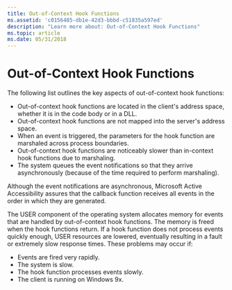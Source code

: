 ```yaml
---
title: Out-of-Context Hook Functions
ms.assetid: 'c0156485-db1e-42d3-bbbd-c51835a597ed'
description: "Learn more about: Out-of-Context Hook Functions"
ms.topic: article
ms.date: 05/31/2018
---
```


# Out-of-Context Hook Functions

The following list outlines the key aspects of out-of-context hook functions:

-   Out-of-context hook functions are located in the client's address space, whether it is in the code body or in a DLL.
-   Out-of-context hook functions are not mapped into the server's address space.
-   When an event is triggered, the parameters for the hook function are marshaled across process boundaries.
-   Out-of-context hook functions are noticeably slower than in-context hook functions due to marshaling.
-   The system queues the event notifications so that they arrive asynchronously (because of the time required to perform marshaling).

Although the event notifications are asynchronous, Microsoft Active Accessibility assures that the callback function receives all events in the order in which they are generated.

The USER component of the operating system allocates memory for events that are handled by out-of-context hook functions. The memory is freed when the hook functions return. If a hook function does not process events quickly enough, USER resources are lowered, eventually resulting in a fault or extremely slow response times. These problems may occur if:

-   Events are fired very rapidly.
-   The system is slow.
-   The hook function processes events slowly.
-   The client is running on Windows 9x.

 

 




